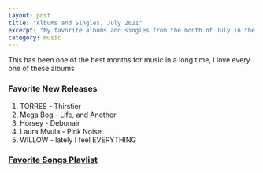 ```yaml
---
layout: post
title: "Albums and Singles, July 2021"
excerpt: "My favorite albums and singles from the month of July in the 2021st year. "
category: music
---
```


This has been one of the best months for music in a long time, I love every one of these albums

### Favorite New Releases

1. TORRES - Thirstier
2. Mega Bog - Life, and Another
3. Horsey - Debonair
4. Laura Mvula - Pink Noise
5. WILLOW - lately I feel EVERYTHING

### <a href="https://open.spotify.com/playlist/2as39fwOAlYItTQgdY83cj" target="_blank" rel="noopener">Favorite Songs Playlist</a>
